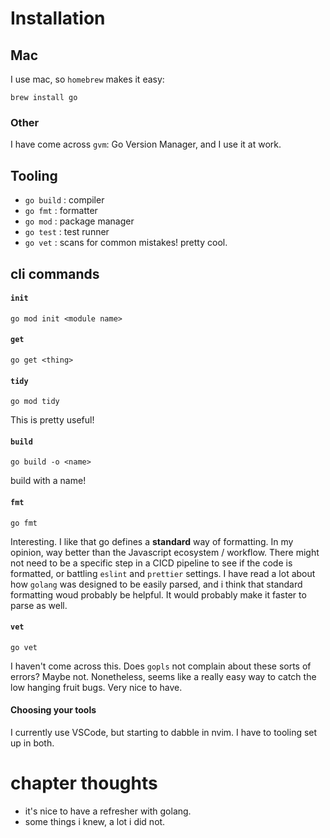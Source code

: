 # Installation

## Mac
I use mac, so `homebrew` makes it easy:

```
brew install go
```

### Other
I have come across `gvm`: Go Version Manager, and I use it at work.

## Tooling
* `go build` : compiler
* `go fmt` : formatter
* `go mod` : package manager
* `go test` : test runner
* `go vet` : scans for common mistakes! pretty cool.


## cli commands

#### `init`
`go mod init <module name>`

#### `get`
`go get <thing>`

#### `tidy`
`go mod tidy`

This is pretty useful!

#### `build`
`go build -o <name>`

build with a name!

#### `fmt`
`go fmt`

Interesting. I like that go defines a **standard** way of formatting. In my opinion, way better than the Javascript ecosystem / workflow. There might not need to be a specific step in a CICD pipeline to see if the code is formatted, or battling `eslint` and `prettier` settings. I have read a lot about how `golang` was designed to be easily parsed, and i think that standard formatting woud probably be helpful. It would probably make it faster to parse as well.

#### `vet`

`go vet`

I haven't come across this. Does `gopls` not complain about these sorts of errors? Maybe not. Nonetheless, seems like a really easy way to catch the low hanging fruit bugs. Very nice to have.

#### Choosing your tools

I currently use VSCode, but starting to dabble in nvim. I have to tooling set up in both.

# chapter thoughts

* it's nice to have a refresher with golang.
* some things i knew, a lot i did not.
